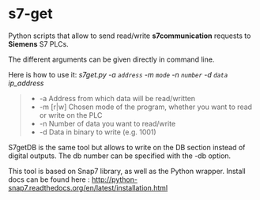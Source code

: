 # s7-get

Python scripts that allow to send read/write **s7communication** requests to **Siemens** S7 PLCs.

The different arguments can be given directly in command line.

Here is how to use it: *s7get.py -a `address` -m `mode` -n `number` -d `data` ip_address*

>    * -a    Address from which data will be read/written
>    * -m    [r|w] Chosen mode of the program, whether you want to read or write on the PLC
>    * -n    Number of data you want to read/write
>    * -d    Data in binary to write (e.g. 1001)

S7getDB is the same tool but allows to write on the DB section instead of digital outputs.
The db number can be specified with the -db option.

This tool is based on Snap7 library, as well as the Python wrapper.
Install docs can be found here : http://python-snap7.readthedocs.org/en/latest/installation.html
